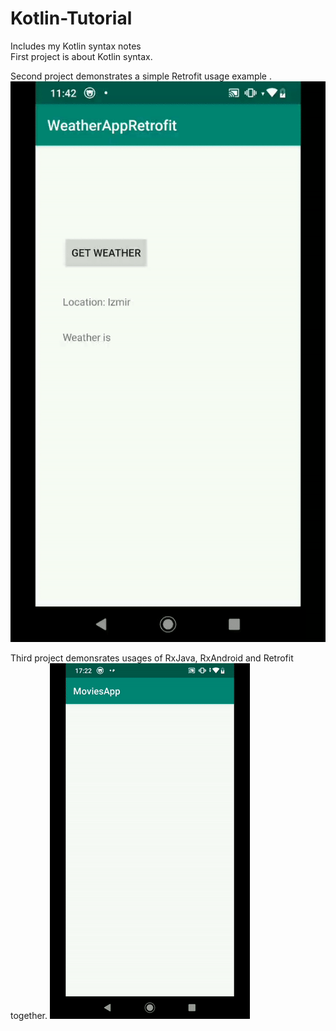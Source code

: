 # Kotlin-Tutorial
Includes my Kotlin syntax notes  
First project is about Kotlin syntax.   
  
Second project demonstrates a simple Retrofit usage example . 
![Kotlin-Tutorial](second.gif)
  
Third project demonsrates usages of RxJava, RxAndroid and Retrofit together.
![Kotlin-Tutorial](third.gif)
